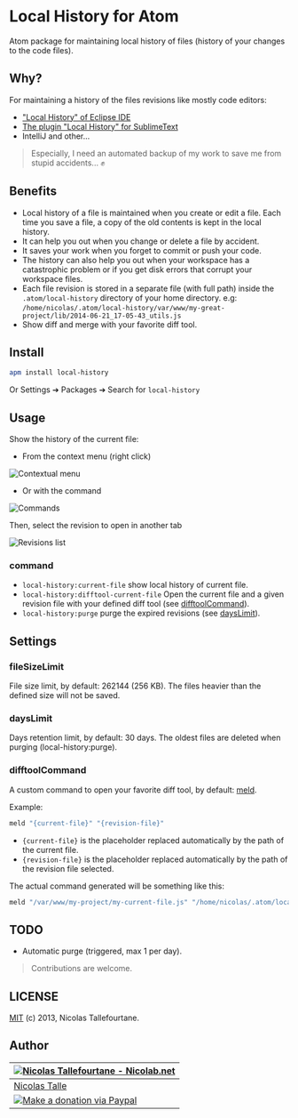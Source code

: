 # Local History for Atom

Atom package for maintaining local history of files (history of your changes to the code files).


## Why?

For maintaining a history of the files revisions like mostly code editors:
  * ["Local History" of Eclipse IDE](http://help.eclipse.org/juno/index.jsp?topic=%2Forg.eclipse.platform.doc.user%2Freference%2Fref-6a.htm)
  * [The plugin "Local History" for SublimeText](https://github.com/vishr/local-history)
  * IntelliJ and other...

> Especially, I need an automated backup of my work to save me from stupid accidents... :fist:


## Benefits

  * Local history of a file is maintained when you create or edit a file.
    Each time you save a file, a copy of the old contents is kept in the local history.
  * It can help you out when you change or delete a file by accident.
  * It saves your work when you forget to commit or push your code.
  * The history can also help you out when your workspace has a catastrophic problem
    or if you get disk errors that corrupt your workspace files.
  * Each file revision is stored in a separate file (with full path) inside the `.atom/local-history` directory of your home directory.
    e.g: `/home/nicolas/.atom/local-history/var/www/my-great-project/lib/2014-06-21_17-05-43_utils.js`
  * Show diff and merge with your favorite diff tool.


## Install

```sh
apm install local-history
```
Or Settings ➔ Packages ➔ Search for `local-history`

## Usage

Show the history of the current file:

  * From the context menu (right click)

![Contextual menu](http://i.imgur.com/HNeP768.png)


  * Or with the command

![Commands](http://i.imgur.com/3UAfYHo.png)


Then, select the revision to open in another tab

![Revisions list](http://i.imgur.com/x14qm5n.png)


### command

  * `local-history:current-file` show local history of current file.
  * `local-history:difftool-current-file` Open the current file and a given revision file with your defined diff tool (see [difftoolCommand](#difftoolcommand)).
  * `local-history:purge` purge the expired revisions (see [daysLimit](#dayslimit)).


## Settings


### fileSizeLimit

File size limit, by default: 262144 (256 KB).
The files heavier than the defined size will not be saved.


### daysLimit

Days retention limit, by default: 30 days.
The oldest files are deleted when purging (local-history:purge).


### difftoolCommand

A custom command to open your favorite diff tool, by default: [meld](http://meldmerge.org).

Example:

```sh
meld "{current-file}" "{revision-file}"
```
  * `{current-file}` is the placeholder replaced automatically by the path of the current file.
  * `{revision-file}` is the placeholder replaced automatically by the path of the revision file selected.

The actual command generated will be something like this:
```sh
meld "/var/www/my-project/my-current-file.js" "/home/nicolas/.atom/local-history/var/www/my-project/2014-07-08_19-32-00_my-current-file.js"
```


## TODO

  * Automatic purge (triggered, max 1 per day).

> Contributions are welcome.


## LICENSE

[MIT](https://github.com/Nicolab/atom-local-history/blob/master/LICENSE.md) (c) 2013, Nicolas Tallefourtane.


## Author

| [![Nicolas Tallefourtane - Nicolab.net](http://www.gravatar.com/avatar/d7dd0f4769f3aa48a3ecb308f0b457fc?s=64)](http://nicolab.net) |
|---|
| [Nicolas Talle](http://nicolab.net) |
| [![Make a donation via Paypal](https://www.paypalobjects.com/en_US/i/btn/btn_donate_SM.gif)](https://www.paypal.com/cgi-bin/webscr?cmd=_s-xclick&hosted_button_id=PGRH4ZXP36GUC) |
